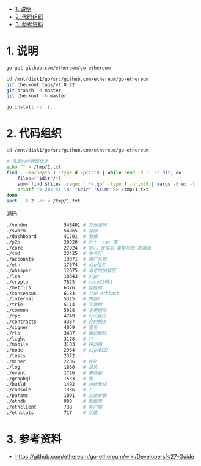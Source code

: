 <!-- TOC -->

- [1. 说明](#1-说明)
- [2. 代码组织](#2-代码组织)
- [3. 参考资料](#3-参考资料)

<!-- /TOC -->


<a id="markdown-1-说明" name="1-说明"></a>
# 1. 说明

```bash
go get github.com/ethereum/go-ethereum

cd /mnt/disk1/go/src/github.com/ethereum/go-ethereum
git checkout tags/v1.8.22
git branch -d master
git checkout -b master

go install -v ./...
```

<a id="markdown-2-代码组织" name="2-代码组织"></a>
# 2. 代码组织

```bash
cd /mnt/disk1/go/src/github.com/ethereum/go-ethereum 

# 目录内的源码统计
echo "" > /tmp/1.txt
find . -maxdepth 1 -type d -print0 | while read -d '' -r dir; do
    files=("$dir"/*)
    sum=`find $files -regex '.*\.go' -type f -print0 | xargs -0 wc -l | sort -nr | head -n 1 | awk '{print $1}'`
    printf "%-20s %s \n" "$dir" "$sum" >> /tmp/1.txt
done
sort  -k 2 -nr < /tmp/1.txt

```
源码:
```bash
./vendor             548401 # 其他源码
./swarm              54865  # 存储
./dashboard          41701  # 看板
./p2p                29328  # dht  nat 等
./core               27924  # 核心 虚拟机 类型系统 数据库 
./cmd                23425  # 命令行
./accounts           19071  # 用户系统
./eth                17674  # p2p相关
./whisper            12675  # 消息的加解密
./les                10343  # p2p?
./crypto             7825   # secp256k1
./metrics            6376   # 监控用
./consensus          6183   # 共识 ethhash
./internal           5325   # 内部?
./trie               5114   # 字典树
./common             5028   # 常用组件
./rpc                4749   # rpc接口
./contracts          4337   # 合约相关
./signer             4059   # 签名
./rlp                3487   # 编码解码
./light              3178   # ??
./mobile             3103   # 移动端
./node               2964   # p2p接口? 
./tests              2372 
./miner              2236   # 挖矿
./log                1860   # 日志
./event              1726   # 事件器
./graphql            1533   # 图
./build              1492   # 持续集成
./console            1336   # ?
./params             1091   # 初始参数
./ethdb              988    # 数据库
./ethclient          738    # 客户端
./ethstats           717    # 状态
```


<a id="markdown-3-参考资料" name="3-参考资料"></a>
# 3. 参考资料

* https://github.com/ethereum/go-ethereum/wiki/Developers%27-Guide

